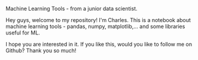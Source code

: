 Machine Learning Tools - from a junior data scientist.

Hey guys, welcome to my repository! I'm Charles. This is a notebook about machine learning tools - pandas, numpy, matplotlib,... and some libraries useful for ML.

I hope you are interested in it. If you like this, would you like to follow me on Github? Thank you so much! 
